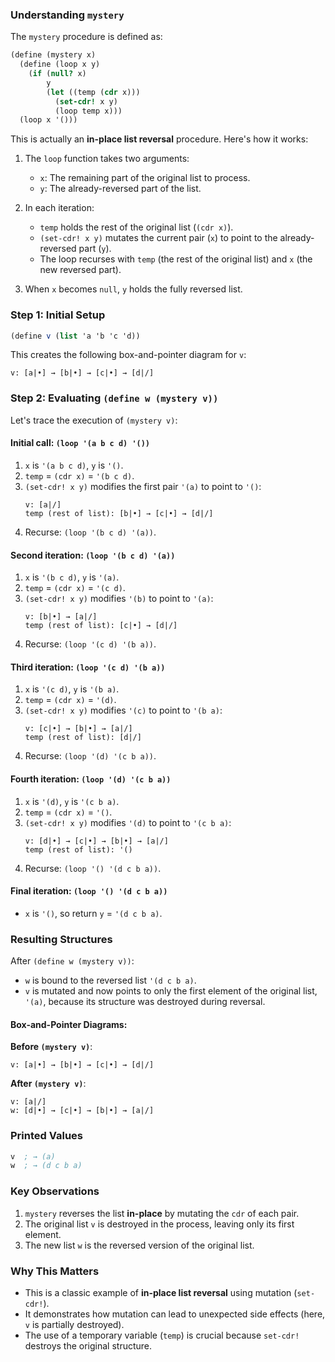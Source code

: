 ### Understanding `mystery`

The `mystery` procedure is defined as:
```scheme
(define (mystery x)
  (define (loop x y)
    (if (null? x)
        y
        (let ((temp (cdr x)))
          (set-cdr! x y)
          (loop temp x)))
  (loop x '()))
```

This is actually an **in-place list reversal** procedure. Here's how it works:

1. The `loop` function takes two arguments:
   - `x`: The remaining part of the original list to process.
   - `y`: The already-reversed part of the list.

2. In each iteration:
   - `temp` holds the rest of the original list (`(cdr x)`).
   - `(set-cdr! x y)` mutates the current pair (`x`) to point to the already-reversed part (`y`).
   - The loop recurses with `temp` (the rest of the original list) and `x` (the new reversed part).

3. When `x` becomes `null`, `y` holds the fully reversed list.

### Step 1: Initial Setup
```scheme
(define v (list 'a 'b 'c 'd))
```
This creates the following box-and-pointer diagram for `v`:
```
v: [a|•] → [b|•] → [c|•] → [d|/]
```

### Step 2: Evaluating `(define w (mystery v))`
Let's trace the execution of `(mystery v)`:

#### Initial call: `(loop '(a b c d) '())`
1. `x` is `'(a b c d)`, `y` is `'()`.
2. `temp` = `(cdr x)` = `'(b c d)`.
3. `(set-cdr! x y)` modifies the first pair `'(a)` to point to `'()`:
   ```
   v: [a|/]
   temp (rest of list): [b|•] → [c|•] → [d|/]
   ```
4. Recurse: `(loop '(b c d) '(a))`.

#### Second iteration: `(loop '(b c d) '(a))`
1. `x` is `'(b c d)`, `y` is `'(a)`.
2. `temp` = `(cdr x)` = `'(c d)`.
3. `(set-cdr! x y)` modifies `'(b)` to point to `'(a)`:
   ```
   v: [b|•] → [a|/]
   temp (rest of list): [c|•] → [d|/]
   ```
4. Recurse: `(loop '(c d) '(b a))`.

#### Third iteration: `(loop '(c d) '(b a))`
1. `x` is `'(c d)`, `y` is `'(b a)`.
2. `temp` = `(cdr x)` = `'(d)`.
3. `(set-cdr! x y)` modifies `'(c)` to point to `'(b a)`:
   ```
   v: [c|•] → [b|•] → [a|/]
   temp (rest of list): [d|/]
   ```
4. Recurse: `(loop '(d) '(c b a))`.

#### Fourth iteration: `(loop '(d) '(c b a))`
1. `x` is `'(d)`, `y` is `'(c b a)`.
2. `temp` = `(cdr x)` = `'()`.
3. `(set-cdr! x y)` modifies `'(d)` to point to `'(c b a)`:
   ```
   v: [d|•] → [c|•] → [b|•] → [a|/]
   temp (rest of list): '()
   ```
4. Recurse: `(loop '() '(d c b a))`.

#### Final iteration: `(loop '() '(d c b a))`
- `x` is `'()`, so return `y` = `'(d c b a)`.

### Resulting Structures
After `(define w (mystery v))`:
- `w` is bound to the reversed list `'(d c b a)`.
- `v` is mutated and now points to only the first element of the original list, `'(a)`, because its structure was destroyed during reversal.

#### Box-and-Pointer Diagrams:
**Before `(mystery v)`**:
```
v: [a|•] → [b|•] → [c|•] → [d|/]
```

**After `(mystery v)`**:
```
v: [a|/]
w: [d|•] → [c|•] → [b|•] → [a|/]
```

### Printed Values
```scheme
v  ; → (a)
w  ; → (d c b a)
```

### Key Observations
1. `mystery` reverses the list **in-place** by mutating the `cdr` of each pair.
2. The original list `v` is destroyed in the process, leaving only its first element.
3. The new list `w` is the reversed version of the original list.

### Why This Matters
- This is a classic example of **in-place list reversal** using mutation (`set-cdr!`).
- It demonstrates how mutation can lead to unexpected side effects (here, `v` is partially destroyed).
- The use of a temporary variable (`temp`) is crucial because `set-cdr!` destroys the original structure.